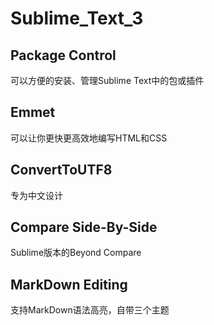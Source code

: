 # Sublime_Text_3
## Package Control
可以方便的安装、管理Sublime Text中的包或插件

## Emmet
可以让你更快更高效地编写HTML和CSS

## ConvertToUTF8
专为中文设计

## Compare Side-By-Side
Sublime版本的Beyond Compare

## MarkDown Editing
支持MarkDown语法高亮，自带三个主题